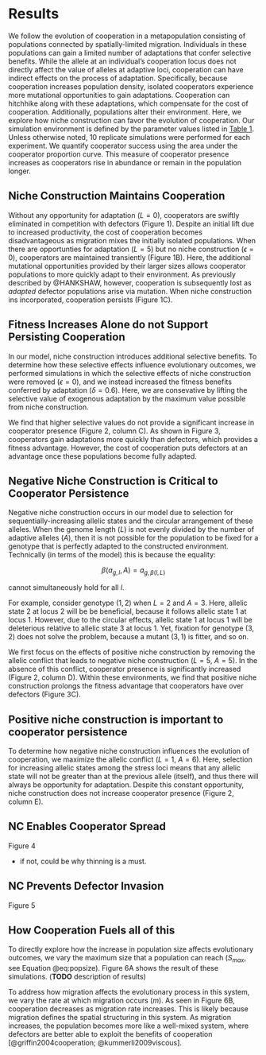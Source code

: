 # Results

We follow the evolution of cooperation in a metapopulation consisting of populations connected by spatially-limited migration.
Individuals in these populations can gain a limited number of adaptations that confer selective benefits.
While the allele at an individual’s cooperation locus does not directly affect the value of alleles at adaptive loci, cooperation can have indirect effects on the process of adaptation.
Specifically, because cooperation increases population density, isolated cooperators experience more mutational opportunities to gain adaptations. 
Cooperation can hitchhike along with these adaptations, which compensate for the cost of cooperation.
Additionally, populations alter their environment.
Here, we explore how niche construction can favor the evolution of cooperation.
Our simulation environment is defined by the parameter values listed in [Table 1](#tables).
Unless otherwise noted, 10 replicate simulations were performed for each experiment.
We quantify cooperator success using the area under the cooperator proportion curve.
This measure of cooperator presence increases as cooperators rise in abundance or remain in the population longer.


## Niche Construction Maintains Cooperation

Without any opportunity for adaptation ($L=0$), cooperators are swiftly eliminated in competition with defectors (Figure 1).
Despite an initial lift due to increased productivity, the cost of cooperation becomes disadvantageous as migration mixes the initially isolated populations.
When there are opportunties for adaptation ($L=5$) but no niche construction ($\epsilon=0$), cooperators are maintained transiently (Figure 1B).
Here, the additional mutational opportunities provided by their larger sizes allows cooperator populations to more quickly adapt to their environment.
As previously described by @HANKSHAW, however, cooperation is subsequently lost as *adapted* defector populations arise via mutation.
When niche construction ins incorporated, cooperation persists (Figure 1C).


## Fitness Increases Alone do not Support Persisting Cooperation

In our model, niche construction introduces additional selective benefits.
To determine how these selective effects influence evolutionary outcomes, we performed simulations in which the selective effects of niche construction were removed ($\epsilon=0$), and we instead increased the fitness benefits conferred by adaptation ($\delta=0.6)$.
Here, we are consevative by lifting the selective value of exogenous adaptation by the maximum value possible from niche construction.

We find that higher selective values do not provide a significant increase in cooperator presence (Figure 2, column C).
As shown in Figure 3, cooperators gain adaptations more quickly than defectors, which provides a fitness advantage.
However, the cost of cooperation puts defectors at an advantage once these populations become fully adapted.


## Negative Niche Construction is Critical to Cooperator Persistence

Negative niche construction occurs in our model due to selection for sequentially-increasing allelic states and the circular arrangement of these alleles.
When the genome length ($L$) is not evenly divided by the number of adaptive alleles ($A$), then it is not possible for the population to be fixed for a genotype that is perfectly adapted to the constructed environment.
Technically (in terms of the model) this is because the equality: 

$$
\beta(a_{g,l}, A) = a_{g,\beta(l,L)}
$$

cannot simultaneously hold for all $l$.

For example, consider genotype $(1,2)$ when $L=2$ and $A=3$. Here, allelic state 2 at locus 2 will be be beneficial, because it follows allelic state 1 at locus 1.
However, due to the circular effects, allelic state 1 at locus 1 will be deleterious relative to allelic state 3 at locus 1.
Yet, fixation for genotype $(3,2)$ does not solve the problem, because a mutant $(3,1)$ is fitter, and so on. 

We first focus on the effects of positive niche construction by removing the allelic conflict that leads to negative niche construction ($L=5$, $A=5$).
In the absence of this conflict, cooperator presence is significantly increased (Figure 2, column D).
Within these environments, we find that positive niche construction prolongs the fitness advantage that cooperators have over defectors (Figure 3C).


## Positive niche construction is important to cooperator persistence

To determine how negative niche construction influences the evolution of cooperation, we maximize the allelic conflict ($L=1$, $A=6$).
Here, selection for increasing allelic states among the stress loci means that any allelic state will not be greater than at the previous allele (itself), and thus there will always be opportunity for adaptation.
Despite this constant opportunity, niche construction does not increase cooperator presence (Figure 2, column E).


## NC Enables Cooperator Spread

Figure 4
- if not, could be why thinning is a must.


## NC Prevents Defector Invasion

Figure 5


## How Cooperation Fuels all of this

To directly explore how the increase in population size affects evolutionary outcomes, we vary the maximum size that a population can reach ($S_{max}$, see Equation @eq:popsize). Figure 6A shows the result of these simulations. (**TODO** description of results)

To address how migration affects the evolutionary process in this system, we vary the rate at which migration occurs ($m$). As seen in Figure 6B, cooperation decreases as migration rate increases. This is likely because migration defines the spatial structuring in this system. As migration increases, the population becomes more like a well-mixed system, where defectors are better able to exploit the benefits of cooperation [@griffin2004cooperation; @kummerli2009viscous].

